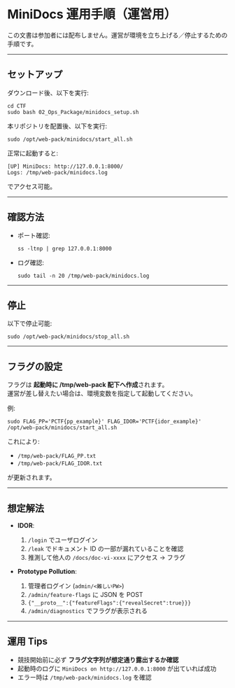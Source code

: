 # MiniDocs 運用手順（運営用）

この文書は参加者には配布しません。運営が環境を立ち上げる／停止するための手順です。

---
## セットアップ
ダウンロード後、以下を実行:

    cd CTF
    sudo bash 02_Ops_Package/minidocs_setup.sh

本リポジトリを配置後、以下を実行:

    sudo /opt/web-pack/minidocs/start_all.sh

正常に起動すると:

    [UP] MiniDocs: http://127.0.0.1:8000/
    Logs: /tmp/web-pack/minidocs.log

でアクセス可能。

---

## 確認方法
- ポート確認:

      ss -ltnp | grep 127.0.0.1:8000

- ログ確認:

      sudo tail -n 20 /tmp/web-pack/minidocs.log

---

## 停止
以下で停止可能:

    sudo /opt/web-pack/minidocs/stop_all.sh

---

## フラグの設定
フラグは **起動時に /tmp/web-pack 配下へ作成**されます。  
運営が差し替えたい場合は、環境変数を指定して起動してください。

例:

    sudo FLAG_PP='PCTF{pp_example}' FLAG_IDOR='PCTF{idor_example}' /opt/web-pack/minidocs/start_all.sh

これにより:

- `/tmp/web-pack/FLAG_PP.txt`
- `/tmp/web-pack/FLAG_IDOR.txt`

が更新されます。

---

## 想定解法
- **IDOR**:
  1. `/login` でユーザログイン
  2. `/leak` でドキュメント ID の一部が漏れていることを確認
  3. 推測して他人の `/docs/doc-vi-xxxx` にアクセス → フラグ

- **Prototype Pollution**:
  1. 管理者ログイン (`admin/<難しいPW>`)
  2. `/admin/feature-flags` に JSON を POST
  3. `{"__proto__":{"featureFlags":{"revealSecret":true}}}`
  4. `/admin/diagnostics` でフラグが表示される

---

## 運用 Tips
- 競技開始前に必ず **フラグ文字列が想定通り露出するか確認**
- 起動時のログに `MiniDocs on http://127.0.0.1:8000` が出ていれば成功
- エラー時は `/tmp/web-pack/minidocs.log` を確認
